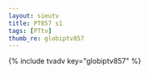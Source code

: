 ```yaml
--- 
layout: sieutv
title: PT857 s1
tags: [PTtv]
thumb_re: globiptv857
---
```

{% include tvadv key="globiptv857" %} 
